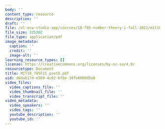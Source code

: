 ```yaml
---
body: ''
content_type: resource
description: ''
draft: ''
file: /ol-ocw-studio-app/courses/18-785-number-theory-i-fall-2021/mit18_785f21_pset8.pdf
file_size: 325302
file_type: application/pdf
image_metadata:
  caption: ''
  credit: ''
  image-alt: ''
learning_resource_types: []
license: https://creativecommons.org/licenses/by-nc-sa/4.0/
resourcetype: Document
title: MIT18_785F21_pset8.pdf
uid: d6dab17d-e569-4c02-bf8e-3dfe6000d5e8
video_files:
  video_captions_file: ''
  video_thumbnail_file: ''
  video_transcript_file: ''
video_metadata:
  video_speakers: ''
  video_tags: ''
  youtube_description: ''
  youtube_id: ''
---
```

